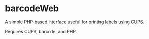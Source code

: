 # barcodeWeb

A simple PHP-based interface useful for printing labels using CUPS.

Requires CUPS, barcode, and PHP.
